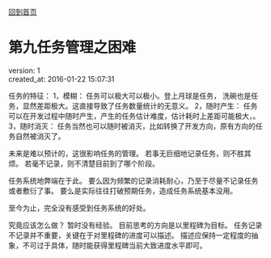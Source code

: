 [回到首页](/)

# 第九任务管理之困难

  version:  1   
  created_at: 2016-01-22 15:07:31  

  任务的特征：
  1，模糊：  任务可以极大可以极小。登上月球是任务， 洗碗也是任务，显然差距极大。这直接导致了任务数量统计的无意义。
  2，随时产生： 任务可以在开发过程中随时产生，产生的任务估计难度，估计耗时上差距可能极大，。
  3，随时消灭： 任务当然也可以随时被消灭，比如转换了开发方向，原有方向的任务自然被消灭了。

  未来是难以预计的，这很影响任务的管理。 若事无巨细地记录任务，则不胜其烦。
  若毫不记录，则不清楚目前到了哪个阶段。

  任务系统地弊端在于此。 要么因为频繁的记录消耗耐心，乃至于尽量不记录任务或者敷衍了事。
  要么是实际往往打破预期任务，造成任务系统基本没用。

  至今为止，完全没有感受到任务系统的好处。

  究竟应该怎么做？ 暂时没有经验。
  目前思考的方向是以里程碑为目标。 任务记录不记录并不重要，关键在于对里程碑的进度可以描述。
  描述应保持一定程度的抽象，不可过于具体，随时能获得里程碑当前大致进度水平即可。 

